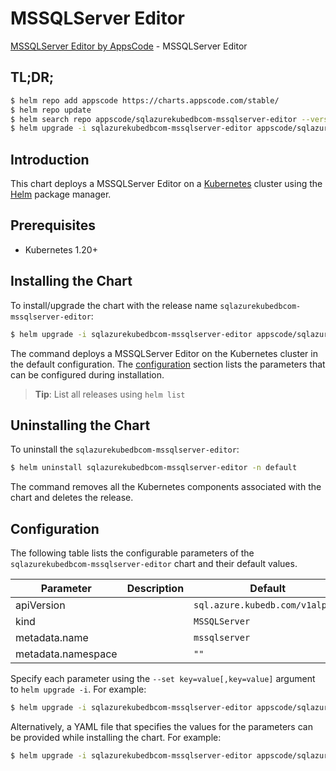 # MSSQLServer Editor

[MSSQLServer Editor by AppsCode](https://appscode.com) - MSSQLServer Editor

## TL;DR;

```bash
$ helm repo add appscode https://charts.appscode.com/stable/
$ helm repo update
$ helm search repo appscode/sqlazurekubedbcom-mssqlserver-editor --version=v0.19.0
$ helm upgrade -i sqlazurekubedbcom-mssqlserver-editor appscode/sqlazurekubedbcom-mssqlserver-editor -n default --create-namespace --version=v0.19.0
```

## Introduction

This chart deploys a MSSQLServer Editor on a [Kubernetes](http://kubernetes.io) cluster using the [Helm](https://helm.sh) package manager.

## Prerequisites

- Kubernetes 1.20+

## Installing the Chart

To install/upgrade the chart with the release name `sqlazurekubedbcom-mssqlserver-editor`:

```bash
$ helm upgrade -i sqlazurekubedbcom-mssqlserver-editor appscode/sqlazurekubedbcom-mssqlserver-editor -n default --create-namespace --version=v0.19.0
```

The command deploys a MSSQLServer Editor on the Kubernetes cluster in the default configuration. The [configuration](#configuration) section lists the parameters that can be configured during installation.

> **Tip**: List all releases using `helm list`

## Uninstalling the Chart

To uninstall the `sqlazurekubedbcom-mssqlserver-editor`:

```bash
$ helm uninstall sqlazurekubedbcom-mssqlserver-editor -n default
```

The command removes all the Kubernetes components associated with the chart and deletes the release.

## Configuration

The following table lists the configurable parameters of the `sqlazurekubedbcom-mssqlserver-editor` chart and their default values.

|     Parameter      | Description |                  Default                   |
|--------------------|-------------|--------------------------------------------|
| apiVersion         |             | <code>sql.azure.kubedb.com/v1alpha1</code> |
| kind               |             | <code>MSSQLServer</code>                   |
| metadata.name      |             | <code>mssqlserver</code>                   |
| metadata.namespace |             | <code>""</code>                            |


Specify each parameter using the `--set key=value[,key=value]` argument to `helm upgrade -i`. For example:

```bash
$ helm upgrade -i sqlazurekubedbcom-mssqlserver-editor appscode/sqlazurekubedbcom-mssqlserver-editor -n default --create-namespace --version=v0.19.0 --set apiVersion=sql.azure.kubedb.com/v1alpha1
```

Alternatively, a YAML file that specifies the values for the parameters can be provided while
installing the chart. For example:

```bash
$ helm upgrade -i sqlazurekubedbcom-mssqlserver-editor appscode/sqlazurekubedbcom-mssqlserver-editor -n default --create-namespace --version=v0.19.0 --values values.yaml
```

